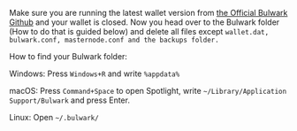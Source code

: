 Make sure you are running the latest wallet version from  [the Official Bulwark Github](https://github.com/bulwark-crypto/Bulwark/releases)  and your wallet is closed. Now you head over to the Bulwark folder (How to do that is guided below) and delete all files except `wallet.dat, bulwark.conf, masternode.conf and the backups folder.`

How to find your Bulwark folder:

Windows: Press `Windows+R` and write `%appdata%`

macOS: Press `Command+Space` to open Spotlight, write  `~/Library/Application Support/Bulwark` and press Enter.

Linux: Open `~/.bulwark/`
